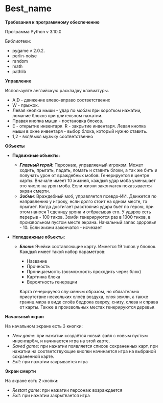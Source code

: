 # **Best_name**
**Требования к программному обеспечению**

Программа Python v 3.10.0

Библиотеки:

- pygame v 2.0.2.
- perlin-noise
- random
- math
- pathlib

**Управление**

Используйте английскую раскладку клавиатуры. 
- A,D - движение влево-вправо соответственно
- W - прыжок.
- Левая кнопка мыши - удар по мобам при коротком нажатии, ломание блоков при длительном нажатии. 
- Правая кнопка мыши - постановка блоков. 
- E - открытие инвентаря. R - закрытие инвентаря. Левая кнопка мыши в окне инвентаря - выбор блока, который нужно ставить.
- 1,2 - вкл/выкл музыку соответственно

**Объекты**

- **Подвижные объекты:**

  -  ***Главный герой***:
 Персонаж, управляемый игроком. Может ходить, прыгать, падать, ломать и ставить блоки, а так же бить и получать урон от враждебных мобов. Генерируется в центре карты. Вначале имеет 10 жизней, каждый удар моба уменьшает это число на урон моба. Если жизни закончатся показывается экран смерти.
  - ***Зобми***:
Враждебный моб, управляется псевдо-ИИ. Движется по направлению у игроку, если долго стоит на одном месте, то прыгает. Когда достигает расстояния удара бьёт по герою, при этом нанося 1 еденицу урона и отбрасывая его. У ударов есть перерыв - 100 тиков. Зомби генерируются раз в 1000 тиков, в произвольном пустом месте экрана. Начальный запас здоровья - 10. Если жизни закончатся - исчезает
- **Неподвижные объекты**:
  - ***Блоки***:
  Ячейки составляющие карту. Имеется 19 типов у блолок. Каждый имеет такой набор параметров:
     - Название
     - Прочность
     - Проницаемость (возможность проходить через блок)
     - Картинка блока
     - Вероятность генерации
   
     Карта генерируеся случайным образом, но обязательно присутствие нескольких слоёв воздуха, слоя земли, а также границ мира в виде слоёв бедрока сверху, снизу, слева и справа от карты. Также в произвольных местах генерируются деревья.

**Начальный экран**

На начальном экране есть 3 кнопки:
- *New game*: при нажатии создаётся новый файл с новым пустым инвентарём, и начинается игра на этой карте.
- *Saved game*: при нажатии появляется список сохраненных карт, при нажатии на соответствующие кнопки начинается игра на выбраной сохраненной карте.
- *Exit*: при нажатии закрывается игра

**Экран смерти**

На экране есть 2 кнопки:
- *Restart game*: при нажатии персонаж возраждается
- *Exit*: при нажатии закрытвается игра


